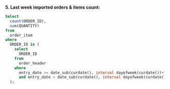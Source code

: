 **5. Last week imported orders & items count:**
```sql
Select 
  count(ORDER_ID), 
  sum(QUANTITY) 
from 
  order_item 
where 
  ORDER_ID in (
    select 
      ORDER_ID 
    from 
      order_header 
    where 
      entry_date >= date_sub(curdate(), interval dayofweek(curdate())+7 day)
      and entry_date < date_sub(curdate(), interval dayofweek(curdate()) day)
  );
```
